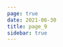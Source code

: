 ```yaml
---
page: true
date: 2021-06-30
title: page_9
sidebar: true
---
```

<script setup>
import Page from "../.vitepress/theme/components/Page.vue";
import { useData } from "vitepress";
const { theme } = useData();
const pageSize = theme.value.pageSize;
const posts = theme.value.posts.slice(24,27)
</script>
<Page :posts="posts" :pageCurrent="9" :pagesNum="11" />